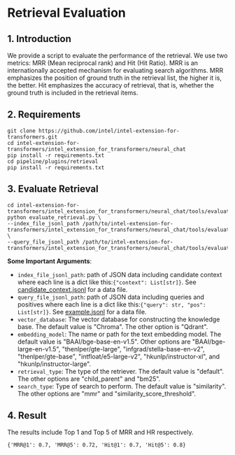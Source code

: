 # Retrieval Evaluation

## 1. Introduction
We provide a script to evaluate the performance of the retrieval. We use two metrics: MRR (Mean reciprocal rank) and Hit (Hit Ratio). MRR is an internationally accepted mechanism for evaluating search algorithms. MRR emphasizes the position of ground truth in the retrieval list, the higher it is, the better. Hit emphasizes the accuracy of retrieval, that is, whether the ground truth is included in the retrieval items.

## 2. Requirements
```
git clone https://github.com/intel/intel-extension-for-transformers.git
cd intel-extension-for-transformers/intel_extension_for_transformers/neural_chat
pip install -r requirements.txt
cd pipeline/plugins/retrieval
pip install -r requirements.txt
```

## 3. Evaluate Retrieval
```
cd intel-extension-for-transformers/intel_extension_for_transformers/neural_chat/tools/evaluation/retriever
python evaluate_retrieval.py \
--index_file_jsonl_path /path/to/intel-extension-for-transformers/intel_extension_for_transformers/neural_chat/tools/evaluation/data_augmentation/candidate_context.jsonl \
--query_file_jsonl_path /path/to/intel-extension-for-transformers/intel_extension_for_transformers/neural_chat/tools/evaluation/data_augmentation/example.jsonl
```

**Some Important Arguments**:
- `index_file_jsonl_path`: path of JSON data including candidate context where each line is a dict like this:```{"context": List[str]}```. See [candidate_context.jsonl](https://github.com/intel/intel-extension-for-transformers/blob/master/intel_extension_for_transformers/neural_chat/tools/evaluation/data_augmentation/candidate_context.jsonl) for a data file.
- `query_file_jsonl_path`: path of JSON data including queries and positives where each line is a dict like this:```{"query": str, "pos": List[str]}```. See [example.jsonl](https://github.com/intel/intel-extension-for-transformers/blob/master/intel_extension_for_transformers/neural_chat/tools/evaluation/data_augmentation/example.jsonl) for a data file.
- `vector_database`: The vector database for constructing the knowledge base. The default value is "Chroma". The other option is "Qdrant".
- `embedding_model`: The name or path for the text embedding model. The default value is "BAAI/bge-base-en-v1.5". Other options are "BAAI/bge-large-en-v1.5", "thenlper/gte-large", "infgrad/stella-base-en-v2", "thenlper/gte-base", "intfloat/e5-large-v2", "hkunlp/instructor-xl", and "hkunlp/instructor-large".
- `retrieval_type`: The type of the retriever. The default value is "default". The other options are "child_parent" and "bm25".
- `search_type`: Type of search to perform. The default value is "similarity". The other options are "mmr" and "similarity_score_threshold".

## 4. Result
The results include Top 1 and Top 5 of MRR and HR respectively.
```
{'MRR@1': 0.7, 'MRR@5': 0.72, 'Hit@1': 0.7, 'Hit@5': 0.8}
```
